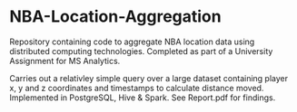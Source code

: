# NBA-Location-Aggregation
Repository containing code to aggregate NBA location data using distributed computing technologies. Completed as part of a University Assignment for MS Analytics.

Carries out a relativley simple query over a large dataset containing player x, y and z coordinates and timestamps to calculate distance moved. Implemented in PostgreSQL, Hive & Spark. See Report.pdf for findings.

